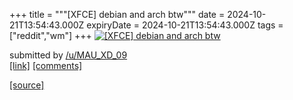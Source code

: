 +++
title = """[XFCE] debian and arch btw"""
date = 2024-10-21T13:54:43.000Z
expiryDate = 2024-10-21T13:54:43.000Z
tags = ["reddit","wm"]
+++
[![[XFCE] debian and arch btw](https://preview.redd.it/4k5ut3qj74wd1.png?width=640&crop=smart&auto=webp&s=9431cc8e3b6e22232eee98a55cf06576788eb2ff "[XFCE] debian and arch btw")](https://www.reddit.com/r/unixporn/comments/1g8q97j/xfce_debian_and_arch_btw/)

submitted by [/u/MAU\_XD\_09](https://www.reddit.com/user/MAU_XD_09)  
[\[link\]](https://i.redd.it/4k5ut3qj74wd1.png) [\[comments\]](https://www.reddit.com/r/unixporn/comments/1g8q97j/xfce_debian_and_arch_btw/)

[[source]](https://www.reddit.com/r/unixporn/comments/1g8q97j/xfce_debian_and_arch_btw/)
